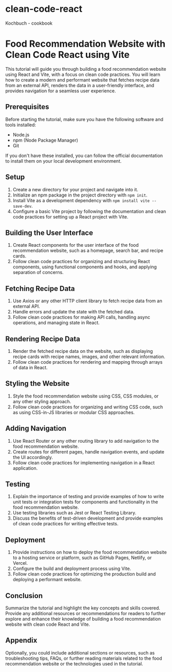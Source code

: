 # clean-code-react
Kochbuch - cookbook

# Food Recommendation Website with Clean Code React using Vite

This tutorial will guide you through building a food recommendation website using React and Vite, with a focus on clean code practices. You will learn how to create a modern and performant website that fetches recipe data from an external API, renders the data in a user-friendly interface, and provides navigation for a seamless user experience.

## Prerequisites

Before starting the tutorial, make sure you have the following software and tools installed:

- Node.js
- npm (Node Package Manager)
- Git

If you don't have these installed, you can follow the official documentation to install them on your local development environment.

## Setup

1. Create a new directory for your project and navigate into it.
2. Initialize an npm package in the project directory with `npm init`.
3. Install Vite as a development dependency with `npm install vite --save-dev`.
4. Configure a basic Vite project by following the documentation and clean code practices for setting up a React project with Vite.

## Building the User Interface

1. Create React components for the user interface of the food recommendation website, such as a homepage, search bar, and recipe cards.
2. Follow clean code practices for organizing and structuring React components, using functional components and hooks, and applying separation of concerns.

## Fetching Recipe Data

1. Use Axios or any other HTTP client library to fetch recipe data from an external API.
2. Handle errors and update the state with the fetched data.
3. Follow clean code practices for making API calls, handling async operations, and managing state in React.

## Rendering Recipe Data

1. Render the fetched recipe data on the website, such as displaying recipe cards with recipe names, images, and other relevant information.
2. Follow clean code practices for rendering and mapping through arrays of data in React.

## Styling the Website

1. Style the food recommendation website using CSS, CSS modules, or any other styling approach.
2. Follow clean code practices for organizing and writing CSS code, such as using CSS-in-JS libraries or modular CSS approaches.

## Adding Navigation

1. Use React Router or any other routing library to add navigation to the food recommendation website.
2. Create routes for different pages, handle navigation events, and update the UI accordingly.
3. Follow clean code practices for implementing navigation in a React application.

## Testing

1. Explain the importance of testing and provide examples of how to write unit tests or integration tests for components and functionality in the food recommendation website.
2. Use testing libraries such as Jest or React Testing Library.
3. Discuss the benefits of test-driven development and provide examples of clean code practices for writing effective tests.

## Deployment

1. Provide instructions on how to deploy the food recommendation website to a hosting service or platform, such as GitHub Pages, Netlify, or Vercel.
2. Configure the build and deployment process using Vite.
3. Follow clean code practices for optimizing the production build and deploying a performant website.

## Conclusion

Summarize the tutorial and highlight the key concepts and skills covered. Provide any additional resources or recommendations for readers to further explore and enhance their knowledge of building a food recommendation website with clean code React and Vite.

## Appendix

Optionally, you could include additional sections or resources, such as troubleshooting tips, FAQs, or further reading materials related to the food recommendation website or the technologies used in the tutorial.
